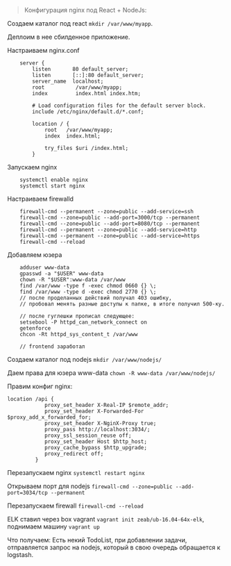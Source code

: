 > Конфигурация nginx под React + NodeJs:

Создаем каталог под react `mkdir /var/www/myapp`.

Деплоим в нее сбилденное приложение.

Настраиваем nginx.conf
```
    server {
        listen       80 default_server;
        listen       [::]:80 default_server;
        server_name  localhost;
        root	      /var/www/myapp;
        index         index.html index.htm;

        # Load configuration files for the default server block.
        include /etc/nginx/default.d/*.conf;

        location / {
     	    root   /var/www/myapp;
	        index  index.html;

      	    try_files $uri /index.html;
        }
```
Запускаем nginx
```
    systemctl enable nginx
    systemctl start nginx
```

Настраиваем firewalld

```
    firewall-cmd --permanent --zone=public --add-service=ssh
    firewall-cmd --zone=public --add-port=3000/tcp --permanent
    firewall-cmd --zone=public --add-port=8080/tcp --permanent
    firewall-cmd --permanent --zone=public --add-service=http
    firewall-cmd --permanent --zone=public --add-service=https
    firewall-cmd --reload
```

Добавляем юзера

```
    adduser www-data
    gpasswd -a "$USER" www-data
    chown -R "$USER":www-data /var/www
    find /var/www -type f -exec chmod 0660 {} \;
    find /var/www -type d -exec chmod 2770 {} \;
    // после проделанных действий получал 403 ошибку, 
    // пробовал менять разные доступы к папке, в итоге получил 500-ку.
  
    // после гуглешки прописал следующее:
    setsebool -P httpd_can_network_connect on 
    getenforce
    chcon -Rt httpd_sys_content_t /var/www

    // frontend заработал
```

Создаем каталог под nodejs `mkdir /var/www/nodejs/`

Даем права для юзера www-data `chown -R www-data /var/www/nodejs/`

Правим конфиг nginx:
```
location /api {
    	    proxy_set_header X-Real-IP $remote_addr;
            proxy_set_header X-Forwarded-For $proxy_add_x_forwarded_for;
            proxy_set_header X-NginX-Proxy true;
            proxy_pass http://localhost:3034/;
            proxy_ssl_session_reuse off;
            proxy_set_header Host $http_host;
            proxy_cache_bypass $http_upgrade;
            proxy_redirect off;
         }
```

Перезапускаем nginx `systemctl restart nginx`

Открываем порт для nodejs `firewall-cmd --zone=public --add-port=3034/tcp --permanent`

Перезапускаем firewall `firewall-cmd --reload`

ELK ставил через box vagrant `vagrant init zeab/ub-16.04-64x-elk`, поднимаем машину `vagrant up`

Что получаем:
Есть некий TodoList, при добавлении задачи, отправляется запрос на nodejs, который в свою очередь
обращается к logstash.







